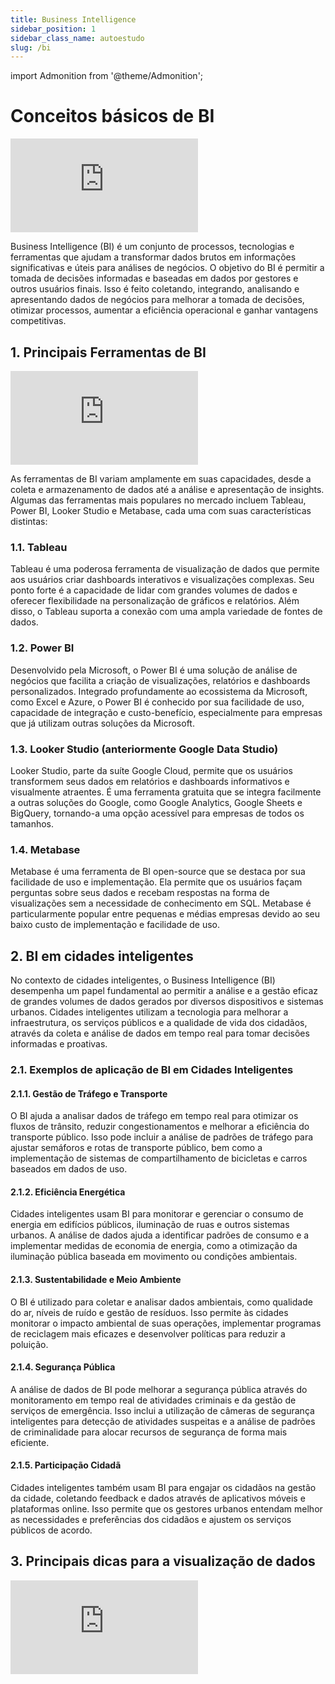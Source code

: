 ```yaml
---
title: Business Intelligence
sidebar_position: 1
sidebar_class_name: autoestudo
slug: /bi
---
```


import Admonition from '@theme/Admonition';

# Conceitos básicos de BI

<Admonition 
    type="info" 
    title="Autoestudo">

<div style={{ textAlign: 'center' }}>
    <iframe 
        style={{
            display: 'block',
            margin: 'auto',
            width: '100%',
            height: '50vh',
        }}
        src="https://www.youtube.com/embed/-I23qGB6JdY" 
        frameborder="0" 
        allowFullScreen>
    </iframe>
</div>

</Admonition>

Business Intelligence (BI) é um conjunto de processos, tecnologias e
ferramentas que ajudam a transformar dados brutos em informações significativas
e úteis para análises de negócios. O objetivo do BI é permitir a tomada de
decisões informadas e baseadas em dados por gestores e outros usuários finais.
Isso é feito coletando, integrando, analisando e apresentando dados de negócios
para melhorar a tomada de decisões, otimizar processos, aumentar a eficiência
operacional e ganhar vantagens competitivas.

## 1. Principais Ferramentas de BI

<Admonition 
    type="info" 
    title="Autoestudo">

<div style={{ textAlign: 'center' }}>
    <iframe 
        style={{
            display: 'block',
            margin: 'auto',
            width: '100%',
            height: '50vh',
        }}
        src="https://www.youtube.com/embed/eqQUDPnDnm8" 
        frameborder="0" 
        allowFullScreen>
    </iframe>
</div>

</Admonition>

As ferramentas de BI variam amplamente em suas capacidades, desde a coleta e
armazenamento de dados até a análise e apresentação de insights. Algumas das
ferramentas mais populares no mercado incluem Tableau, Power BI, Looker Studio
e Metabase, cada uma com suas características distintas:

### 1.1. Tableau

Tableau é uma poderosa ferramenta de visualização de dados que permite aos
usuários criar dashboards interativos e visualizações complexas. Seu ponto
forte é a capacidade de lidar com grandes volumes de dados e oferecer
flexibilidade na personalização de gráficos e relatórios. Além disso, o Tableau
suporta a conexão com uma ampla variedade de fontes de dados.

### 1.2. Power BI

Desenvolvido pela Microsoft, o Power BI é uma solução de análise de negócios
que facilita a criação de visualizações, relatórios e dashboards
personalizados. Integrado profundamente ao ecossistema da Microsoft, como Excel
e Azure, o Power BI é conhecido por sua facilidade de uso, capacidade de
integração e custo-benefício, especialmente para empresas que já utilizam
outras soluções da Microsoft.

### 1.3. Looker Studio (anteriormente Google Data Studio)
Looker Studio, parte da suíte Google Cloud, permite que os usuários transformem
seus dados em relatórios e dashboards informativos e visualmente atraentes. É
uma ferramenta gratuita que se integra facilmente a outras soluções do Google,
como Google Analytics, Google Sheets e BigQuery, tornando-a uma opção acessível
para empresas de todos os tamanhos.

### 1.4. Metabase
Metabase é uma ferramenta de BI open-source que se destaca por sua facilidade
de uso e implementação. Ela permite que os usuários façam perguntas sobre seus
dados e recebam respostas na forma de visualizações sem a necessidade de
conhecimento em SQL. Metabase é particularmente popular entre pequenas e médias
empresas devido ao seu baixo custo de implementação e facilidade de uso.

## 2. BI em cidades inteligentes

No contexto de cidades inteligentes, o Business Intelligence (BI) desempenha um
papel fundamental ao permitir a análise e a gestão eficaz de grandes volumes de
dados gerados por diversos dispositivos e sistemas urbanos. Cidades
inteligentes utilizam a tecnologia para melhorar a infraestrutura, os serviços
públicos e a qualidade de vida dos cidadãos, através da coleta e análise de
dados em tempo real para tomar decisões informadas e proativas.

### 2.1. Exemplos de aplicação de BI em Cidades Inteligentes

#### 2.1.1. Gestão de Tráfego e Transporte
O BI ajuda a analisar dados de tráfego em tempo real para otimizar os fluxos de
trânsito, reduzir congestionamentos e melhorar a eficiência do transporte
público. Isso pode incluir a análise de padrões de tráfego para ajustar
semáforos e rotas de transporte público, bem como a implementação de sistemas
de compartilhamento de bicicletas e carros baseados em dados de uso.

#### 2.1.2. Eficiência Energética
Cidades inteligentes usam BI para monitorar e gerenciar o consumo de energia em
edifícios públicos, iluminação de ruas e outros sistemas urbanos. A análise de
dados ajuda a identificar padrões de consumo e a implementar medidas de
economia de energia, como a otimização da iluminação pública baseada em
movimento ou condições ambientais.

#### 2.1.3. Sustentabilidade e Meio Ambiente
O BI é utilizado para coletar e analisar dados ambientais, como qualidade do
ar, níveis de ruído e gestão de resíduos. Isso permite às cidades monitorar o
impacto ambiental de suas operações, implementar programas de reciclagem mais
eficazes e desenvolver políticas para reduzir a poluição.

#### 2.1.4. Segurança Pública
A análise de dados de BI pode melhorar a segurança pública através do
monitoramento em tempo real de atividades criminais e da gestão de serviços de
emergência. Isso inclui a utilização de câmeras de segurança inteligentes para
detecção de atividades suspeitas e a análise de padrões de criminalidade para
alocar recursos de segurança de forma mais eficiente.

#### 2.1.5. Participação Cidadã
Cidades inteligentes também usam BI para engajar os cidadãos na gestão da
cidade, coletando feedback e dados através de aplicativos móveis e plataformas
online. Isso permite que os gestores urbanos entendam melhor as necessidades e
preferências dos cidadãos e ajustem os serviços públicos de acordo.

## 3. Principais dicas para a visualização de dados

<Admonition 
    type="info" 
    title="Autoestudo">

<div style={{ textAlign: 'center' }}>
    <iframe 
        style={{
            display: 'block',
            margin: 'auto',
            width: '100%',
            height: '50vh',
        }}
        src="https://www.youtube.com/embed/nCrD5g8d3ow" 
        frameborder="0" 
        allowFullScreen>
    </iframe>
</div>

</Admonition>

